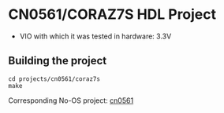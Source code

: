 <!-- no_build_example, no_dts -->

# CN0561/CORAZ7S HDL Project

- VIO with which it was tested in hardware: 3.3V

## Building the project

```
cd projects/cn0561/coraz7s
make
```

Corresponding No-OS project: [cn0561](https://github.com/analogdevicesinc/no-OS/tree/main/projects/cn0561)